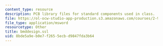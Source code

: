 ```yaml
---
content_type: resource
description: PCB library files for standard components used in class.
file: https://ol-ocw-studio-app-production.s3.amazonaws.com/courses/2-996-biomedical-devices-design-laboratory-fall-2007/8bde5a9eb0e7f2655ecbd9847fda3b64_bmddesign.ssl
file_type: application/msword
resourcetype: Other
title: bmddesign.ssl
uid: 8bde5a9e-b0e7-f265-5ecb-d9847fda3b64
---
```

